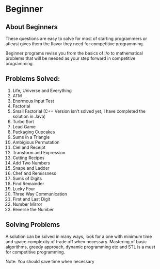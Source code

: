 # Beginner 

## About Beginners

These questions are easy to solve for most of starting programmers or atleast gives them the flavor they need for competitive programming.

Beginner programs revise you from the basics of i/o to mathematical problems that will be needed as your step forward in competitive programming.

## Problems Solved: 

1. Life, Universe and Everything
2. ATM
3. Enormous Input Test
4. Factorial
5. Small Factorial (C++ Version isn't solved yet, I have completed the solution in Java)
6. Turbo Sort
7. Lead Game
8. Packaging Cupcakes
9. Sums in a Triangle
10. Ambigious Permutation
11. Ciel and Receipt
12. Transform and Expression
13. Cutting Recipes
14. Add Two Numbers
15. Snape and Ladder
16. Chef and Remissness
17. Sums of Digits
18. Find Remainder
19. Lucky Four
20. Three Way Communication
21. First and Last Digit
22. Number Mirror
23. Reverse the Number

## Solving Problems

A solution can be solved in many ways, look for a one with minimum time and space complexity of trade off when necessary. Mastering of basic algorithms, greedy approach, dynamic programming etc and STL is a must for competitive programming.

Note: You should save time when necessary
